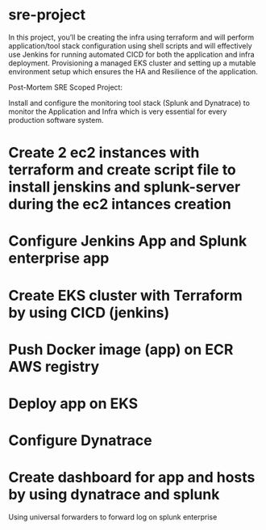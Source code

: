 # sre-project

In this project, you’ll be creating the infra using terraform and will perform application/tool stack configuration using shell scripts and will effectively use Jenkins for running automated CICD for both the application and infra deployment. Provisioning a managed EKS cluster and setting up a mutable environment setup which ensures the HA and Resilience of the application. 

Post-Mortem SRE Scoped Project: 


Install and configure the monitoring tool stack (Splunk and Dynatrace) to monitor the Application and Infra which is very essential for every production software system.


# Create 2 ec2 instances with terraform and create script file to install jenskins and splunk-server during the ec2 intances creation

# Configure Jenkins App and Splunk enterprise app

# Create EKS cluster with Terraform by using CICD (jenkins)

# Push Docker image (app) on ECR AWS registry 

# Deploy app on EKS

# Configure Dynatrace

# Create dashboard for app and hosts by using dynatrace and splunk
  Using universal forwarders to forward log on splunk enterprise

